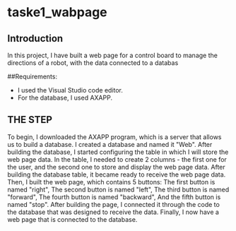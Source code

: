 # taske1_wabpage


## Introduction

In this project, I have built a web page for a control board to manage the directions of a robot, with the data connected to a databas

##Requirements:
- I used the Visual Studio code editor.
- For the database, I used AXAPP.
## THE STEP 
To begin, I downloaded the AXAPP program, which is a server that allows us to build a database.
I created a database and named it "Web". After building the database, I started configuring the table in which I will store the web page data. In the table, I needed to create 2 columns - the first one for the user, and the second one to store and display the web page data.
After building the database table, it became ready to receive the web page data.
Then, I built the web page, which contains 5 buttons:
The first button is named "right",
The second button is named "left",
The third button is named "forward",
The fourth button is named "backward",
And the fifth button is named "stop".
After building the page, I connected it through the code to the database that was designed to receive the data. Finally, I now have a web page that is connected to the database.
